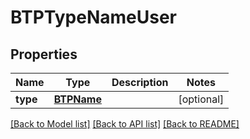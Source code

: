 # BTPTypeNameUser

## Properties
Name | Type | Description | Notes
------------ | ------------- | ------------- | -------------
**type** | [**BTPName**](BTPName.md) |  | [optional] 

[[Back to Model list]](../README.md#documentation-for-models) [[Back to API list]](../README.md#documentation-for-api-endpoints) [[Back to README]](../README.md)


